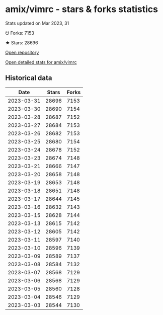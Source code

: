 # amix/vimrc - stars & forks statistics

Stats updated on Mar 2023, 31

☋ Forks: 7153

★ Stars: 28696

[Open repository](https://github.com/amix/vimrc)

[Open detailed stats for amix/vimrc](https://reviewgithub.com/rep/amix/vimrc)

## Historical data
| Date | Stars | Forks |
|------|-------|-------|
| 2023-03-31 | 28696 | 7153 | 
| 2023-03-30 | 28690 | 7154 | 
| 2023-03-28 | 28687 | 7152 | 
| 2023-03-27 | 28684 | 7153 | 
| 2023-03-26 | 28682 | 7153 | 
| 2023-03-25 | 28680 | 7154 | 
| 2023-03-24 | 28678 | 7152 | 
| 2023-03-23 | 28674 | 7148 | 
| 2023-03-21 | 28666 | 7147 | 
| 2023-03-20 | 28658 | 7148 | 
| 2023-03-19 | 28653 | 7148 | 
| 2023-03-18 | 28651 | 7148 | 
| 2023-03-17 | 28644 | 7145 | 
| 2023-03-16 | 28632 | 7143 | 
| 2023-03-15 | 28628 | 7144 | 
| 2023-03-13 | 28615 | 7142 | 
| 2023-03-12 | 28605 | 7142 | 
| 2023-03-11 | 28597 | 7140 | 
| 2023-03-10 | 28596 | 7139 | 
| 2023-03-09 | 28589 | 7137 | 
| 2023-03-08 | 28584 | 7132 | 
| 2023-03-07 | 28568 | 7129 | 
| 2023-03-06 | 28568 | 7129 | 
| 2023-03-05 | 28560 | 7128 | 
| 2023-03-04 | 28546 | 7129 | 
| 2023-03-03 | 28544 | 7130 | 

